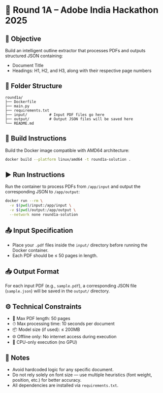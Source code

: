 # 🔹 Round 1A – Adobe India Hackathon 2025

## 🚀 Objective
Build an intelligent outline extractor that processes PDFs and outputs structured JSON containing:
- Document Title
- Headings: H1, H2, and H3, along with their respective page numbers

## 📁 Folder Structure
```
round1a/
├── Dockerfile
├── main.py
├── requirements.txt
├── input/          # Input PDF files go here
├── output/         # Output JSON files will be saved here
└── README.md
```

## 🧱 Build Instructions
Build the Docker image compatible with AMD64 architecture:
```bash
docker build --platform linux/amd64 -t round1a-solution .
```

## ▶️ Run Instructions
Run the container to process PDFs from `/app/input` and output the corresponding JSON to `/app/output`:
```bash
docker run --rm \
  -v $(pwd)/input:/app/input \
  -v $(pwd)/output:/app/output \
  --network none round1a-solution
```

## 📤 Input Specification
- Place your `.pdf` files inside the `input/` directory before running the Docker container.
- Each PDF should be ≤ 50 pages in length.

## 📥 Output Format
For each input PDF (e.g., `sample.pdf`), a corresponding JSON file (`sample.json`) will be saved in the `output/` directory.

## ⚙️ Technical Constraints
- 📄 Max PDF length: 50 pages
- ⏱ Max processing time: 10 seconds per document
- 📦 Model size (if used): ≤ 200MB
- 🌐 Offline only: No internet access during execution
- 🧠 CPU-only execution (no GPU)

## 📌 Notes
- Avoid hardcoded logic for any specific document.
- Do not rely solely on font size — use multiple heuristics (font weight, position, etc.) for better accuracy.
- All dependencies are installed via `requirements.txt`.
